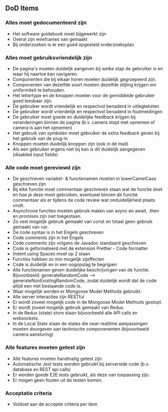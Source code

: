 
## DoD Items

### Alles moet gedocumenteerd zijn

-   Het software guidebook moet bijgewerkt zijn
-   Overal zijn wireframes van gemaakt
-   Bij onderzoeken is er een goed opgesteld onderzoeksplan

### Alles moet gebruiksvriendelijk zijn

-  De pagina's moeten duidelijk aangeven bij welke stap de gebruiker is en waar hij naartoe kan navigeren.
-  Componenten die bij elkaar horen moeten duidelijk gegroepeerd zijn.
-  Componenten van dezelfde soort moeten dezelfde stijling krijgen om uniformiteit te behouden.
-  Het lettertype en de knoppen moeten voor de gemiddelde gebruiker goed leesbaar zijn.
-  De gebruiker wordt vriendelijk en respectvol benaderd in uitlegteksten
-  De gebruiker wordt vriendelijk en respectvol benaderd in foutmeldingen
-  De gebruiker moet goede en duidelijke feedback krijgen bij veranderingen binnen de pagina (b.v. camera stopt met opnemen of camera is aan het opnemen)
-  Het gebruik van symbolen moet gebruiker de extra feedback geven bij het gebruik van de plug-in
-  Knoppen moeten duidelijk knoppen zijn (ook in de mail)
-  Als een gebruiker ergens niet bij kan is dit duidelijk aangegeven  (disabled input fields)

### Alle code moet gereviewd zijn

-  De geschreven variabel- & functienamen moeten in lowerCamelCase geschreven zijn.
-  Bij elke functie moet commentaar geschreven  staan wat de functie doet en hoe je deze moet gebruiken, eventueel binnen de functie commentaar als er tijdens de code review wat onduidelijkheid plaats vindt.
-  Asynchrone functies moeten gebruik maken van async en await, .then en promises zijn niet toegestaan.
-  Zo veel mogelijk gebruik gemaakt van const en totaal geen gebruik gemaakt van var.
-  De code syntax is in het Engels geschreven
-  Code comments zijn in het Engels
-  Code comments zijn volgens de Javadoc standaard geschreven
-  Code is geformateerd met de extension Prettier - Code formatter
-  Indent using Spaces moet op 2 staan
-  Functies hebben zo min mogelijk zijeffecten 
-  Code is duidelijk en in een oogopslag te begrijpen
-  Alle functienamen geven duidelijke beschrijvingen van de functie. Bijvoorbeeld: generateRandomCode --> generateNonExistingRandomCode, zodat duidelijk wordt dat de code altijd een niet bestaande code is.
-  Waar mogelijk worden er Mongoose Model Methods gebruikt.
-  Alle server interacties zijn RESTful
-  Er wordt zoveel mogelijk code in de Mongoose Model Methods gestopt.
-  Er wordt zoveel mogelijk gebruik gemaakt van Redux. 
-  In de Redux (state) store staan bijvoorbeeld alle API calls en websockets.
-  In de Local State staan de states die near-realtime aanpassingen moeten doorgeven aan technische componenenten (bijvoorbeeld camera aansturing) 

### Alle features moeten getest zijn

-  Alle features moeten handmatig getest zijn.
-  Automatische Jest tests worden gebruikt bij serverside code (b.v. database en REST api calls)
-  Er worden goede E2E tests gebruikt, als deze van toepassing zijn.
-  Er mogen geen fouten uit de testen komen.

### Acceptatie criteria

-  Voldoet aan de acceptie criteria per item
